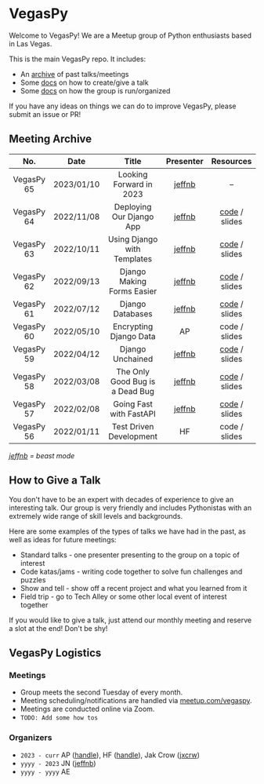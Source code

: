 # VegasPy
Welcome to VegasPy! We are a Meetup group of Python enthusiasts based in Las Vegas.

This is the main VegasPy repo. It includes:

- An [archive](archive) of past talks/meetings
- Some [docs](documentation) on how to create/give a talk
- Some [docs](documentation) on how the group is run/organized

If you have any ideas on things we can do to improve VegasPy, please submit an issue or PR!

## Meeting Archive

| No.        | Date       | Title                           | Presenter                           | Resources                                                     |
|:----------:|:----------:|:-------------------------------:|:-----------------------------------:|:-------------------------------------------------------------:|
| VegasPy 65 | 2023/01/10 | Looking Forward in 2023         | [jeffnb](https://github.com/jeffnb) | –                                                             |
| VegasPy 64 | 2022/11/08 | Deploying Our Django App        | [jeffnb](https://github.com/jeffnb) | [code](https://github.com/jeffnb/pyvegas-mtg-django) / slides |
| VegasPy 63 | 2022/10/11 | Using Django with Templates     | [jeffnb](https://github.com/jeffnb) | [code](https://github.com/jeffnb/pyvegas-mtg-django) / slides |
| VegasPy 62 | 2022/09/13 | Django Making Forms Easier      | [jeffnb](https://github.com/jeffnb) | [code](https://github.com/jeffnb/pyvegas-mtg-django) / slides                                                 |
| VegasPy 61 | 2022/07/12 | Django Databases                | [jeffnb](https://github.com/jeffnb) | [code](https://github.com/jeffnb/pyvegas-mtg-django) / slides |
| VegasPy 60 | 2022/05/10 | Encrypting Django Data          | AP                                  | code / slides                                                 |
| VegasPy 59 | 2022/04/12 | Django Unchained                | [jeffnb](https://github.com/jeffnb) | [code](https://github.com/jeffnb/pyvegas-mtg-django) / slides |
| VegasPy 58 | 2022/03/08 | The Only Good Bug is a Dead Bug | [jeffnb](https://github.com/jeffnb) | [code](https://github.com/jeffnb/pyvegas-debugging) / slides  |
| VegasPy 57 | 2022/02/08 | Going Fast with FastAPI         | [jeffnb](https://github.com/jeffnb) | [code](https://github.com/jeffnb/pyvegas-fast-api) / slides   |
| VegasPy 56 | 2022/01/11 | Test Driven Development         | HF                                  | code / slides                                                 |

*[jeffnb](https://github.com/jeffnb) = beast mode*


## How to Give a Talk
You don't have to be an expert with decades of experience to give an interesting talk. Our group is very friendly and includes Pythonistas with an extremely wide range of skill levels and backgrounds.

Here are some examples of the types of talks we have had in the past, as well as ideas for future meetings:

- Standard talks - one presenter presenting to the group on a topic of interest
- Code katas/jams - writing code together to solve fun challenges and puzzles
- Show and tell - show off a recent project and what you learned from it
- Field trip - go to Tech Alley or some other local event of interest together

If you would like to give a talk, just attend our monthly meeting and reserve a slot at the end! Don't be shy!


## VegasPy Logistics
### Meetings
- Group meets the second Tuesday of every month.
- Meeting scheduling/notifications are handled via [meetup.com/vegaspy](https://www.meetup.com/vegaspy).
- Meetings are conducted online via Zoom.
- `TODO: Add some how tos`

### Organizers
- `2023 - curr` AP ([handle](handle)), HF ([handle](handle)), Jak Crow ([jxcrw](https://github.com/jxcrw))
- `yyyy - 2023` JN ([jeffnb](https://github.com/jeffnb))
- `yyyy - yyyy` AE
